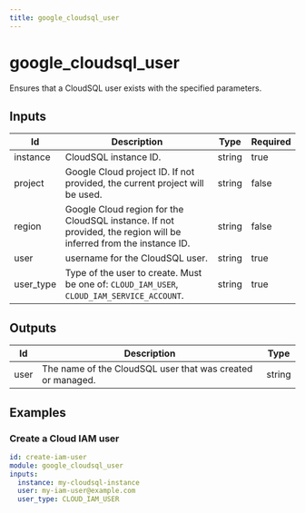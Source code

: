 ```yaml
---
title: google_cloudsql_user
---
```


# google_cloudsql_user

Ensures that a CloudSQL user exists with the specified parameters.

## Inputs

| Id        | Description                                                                                                       | Type   | Required |
| --------- | ----------------------------------------------------------------------------------------------------------------- | ------ | -------- |
| instance  | CloudSQL instance ID.                                                                                             | string | true     |
| project   | Google Cloud project ID. If not provided, the current project will be used.                                       | string | false    |
| region    | Google Cloud region for the CloudSQL instance. If not provided, the region will be inferred from the instance ID. | string | false    |
| user      | username for the CloudSQL user.                                                                                   | string | true     |
| user_type | Type of the user to create. Must be one of: `CLOUD_IAM_USER`, `CLOUD_IAM_SERVICE_ACCOUNT`.                        | string | true     |

## Outputs

| Id   | Description                                                | Type   |
| ---- | ---------------------------------------------------------- | ------ |
| user | The name of the CloudSQL user that was created or managed. | string |

## Examples

### Create a Cloud IAM user

```yaml
id: create-iam-user
module: google_cloudsql_user
inputs:
  instance: my-cloudsql-instance
  user: my-iam-user@example.com
  user_type: CLOUD_IAM_USER
```
